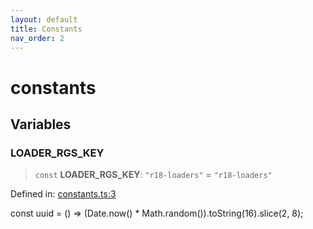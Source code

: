 ```yaml
---
layout: default
title: Constants
nav_order: 2
---
```


# constants

## Variables

### LOADER\_RGS\_KEY

> `const` **LOADER\_RGS\_KEY**: `"r18-loaders"` = `"r18-loaders"`

Defined in: [constants.ts:3](https://github.com/react18-tools/turborepo-template/blob/252577f1026a8ef3590666e86a32a268800bccda/lib/src/constants.ts#L3)

const uuid = () =\> (Date.now() * Math.random()).toString(16).slice(2, 8);
